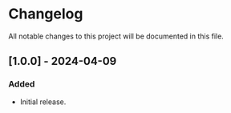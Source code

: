 # Changelog
All notable changes to this project will be documented in this file.

## [1.0.0] - 2024-04-09

### Added
- Initial release.